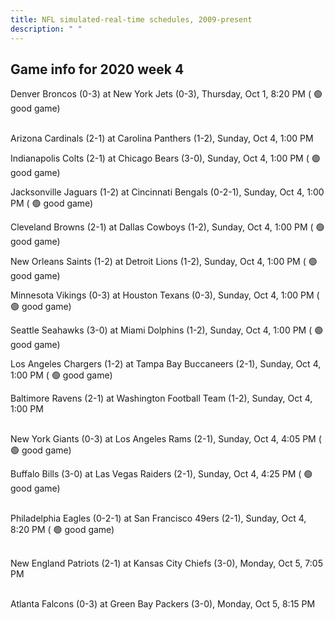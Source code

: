 ```yaml
---
title: NFL simulated-real-time schedules, 2009-present
description: " "
---
```


## Game info for 2020 week 4
Denver Broncos (0-3) at New York Jets (0-3), Thursday, Oct 1, 8:20 PM (	:green_circle: good game)

<br/>Arizona Cardinals (2-1) at Carolina Panthers (1-2), Sunday, Oct 4, 1:00 PM

Indianapolis Colts (2-1) at Chicago Bears (3-0), Sunday, Oct 4, 1:00 PM (	:green_circle: good game)

Jacksonville Jaguars (1-2) at Cincinnati Bengals (0-2-1), Sunday, Oct 4, 1:00 PM (	:green_circle: good game)

Cleveland Browns (2-1) at Dallas Cowboys (1-2), Sunday, Oct 4, 1:00 PM (	:green_circle: good game)

New Orleans Saints (1-2) at Detroit Lions (1-2), Sunday, Oct 4, 1:00 PM (	:green_circle: good game)

Minnesota Vikings (0-3) at Houston Texans (0-3), Sunday, Oct 4, 1:00 PM (	:green_circle: good game)

Seattle Seahawks (3-0) at Miami Dolphins (1-2), Sunday, Oct 4, 1:00 PM (	:green_circle: good game)

Los Angeles Chargers (1-2) at Tampa Bay Buccaneers (2-1), Sunday, Oct 4, 1:00 PM (	:green_circle: good game)

Baltimore Ravens (2-1) at Washington Football Team (1-2), Sunday, Oct 4, 1:00 PM

<br/>New York Giants (0-3) at Los Angeles Rams (2-1), Sunday, Oct 4, 4:05 PM (	:green_circle: good game)

Buffalo Bills (3-0) at Las Vegas Raiders (2-1), Sunday, Oct 4, 4:25 PM (	:green_circle: good game)

<br/>Philadelphia Eagles (0-2-1) at San Francisco 49ers (2-1), Sunday, Oct 4, 8:20 PM (	:green_circle: good game)

<br/>New England Patriots (2-1) at Kansas City Chiefs (3-0), Monday, Oct 5, 7:05 PM

<br/>Atlanta Falcons (0-3) at Green Bay Packers (3-0), Monday, Oct 5, 8:15 PM

